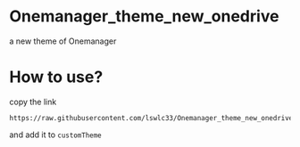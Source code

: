 # Onemanager_theme_new_onedrive
a new theme of Onemanager

# How to use?

copy the link
```
https://raw.githubusercontent.com/lswlc33/Onemanager_theme_new_onedrive/master/new_onedrive.html
```
and add it to `customTheme` 